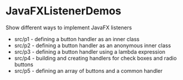 # JavaFXListenerDemos
Show different ways to implement JavaFX listeners

- src/p1 - defining a button handler as an inner class
- src/p2 - defining a button handler as an anonymous inner class
- src/p3 - defining a button handler using a lambda expression
- src/p4 - building and creating handlers for check boxes and radio buttons
- src/p5 - defining an array of buttons and a common handler
